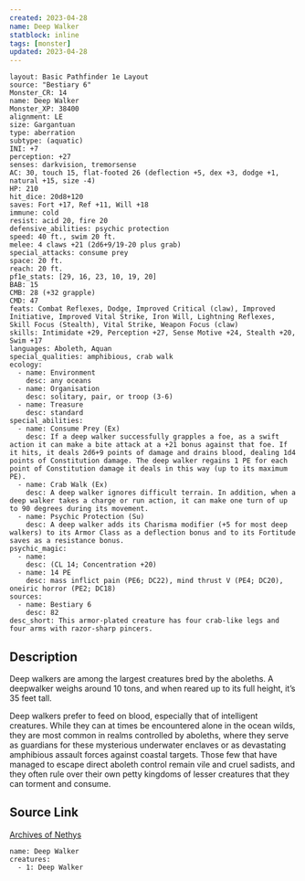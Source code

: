 ```yaml
---
created: 2023-04-28
name: Deep Walker
statblock: inline
tags: [monster]
updated: 2023-04-28
---
```

```statblock
layout: Basic Pathfinder 1e Layout
source: "Bestiary 6"
Monster_CR: 14
name: Deep Walker
Monster_XP: 38400
alignment: LE
size: Gargantuan
type: aberration
subtype: (aquatic)
INI: +7
perception: +27
senses: darkvision, tremorsense
AC: 30, touch 15, flat-footed 26 (deflection +5, dex +3, dodge +1, natural +15, size -4)
HP: 210
hit_dice: 20d8+120
saves: Fort +17, Ref +11, Will +18
immune: cold
resist: acid 20, fire 20
defensive_abilities: psychic protection
speed: 40 ft., swim 20 ft.
melee: 4 claws +21 (2d6+9/19-20 plus grab)
special_attacks: consume prey
space: 20 ft.
reach: 20 ft.
pf1e_stats: [29, 16, 23, 10, 19, 20]
BAB: 15
CMB: 28 (+32 grapple)
CMD: 47
feats: Combat Reflexes, Dodge, Improved Critical (claw), Improved Initiative, Improved Vital Strike, Iron Will, Lightning Reflexes, Skill Focus (Stealth), Vital Strike, Weapon Focus (claw)
skills: Intimidate +29, Perception +27, Sense Motive +24, Stealth +20, Swim +17
languages: Aboleth, Aquan
special_qualities: amphibious, crab walk
ecology:
  - name: Environment
    desc: any oceans
  - name: Organisation
    desc: solitary, pair, or troop (3-6)
  - name: Treasure
    desc: standard
special_abilities:
  - name: Consume Prey (Ex)
    desc: If a deep walker successfully grapples a foe, as a swift action it can make a bite attack at a +21 bonus against that foe. If it hits, it deals 2d6+9 points of damage and drains blood, dealing 1d4 points of Constitution damage. The deep walker regains 1 PE for each point of Constitution damage it deals in this way (up to its maximum PE).
  - name: Crab Walk (Ex)
    desc: A deep walker ignores difficult terrain. In addition, when a deep walker takes a charge or run action, it can make one turn of up to 90 degrees during its movement.
  - name: Psychic Protection (Su)
    desc: A deep walker adds its Charisma modifier (+5 for most deep walkers) to its Armor Class as a deflection bonus and to its Fortitude saves as a resistance bonus.
psychic_magic:
  - name:
    desc: (CL 14; Concentration +20)
  - name: 14 PE
    desc: mass inflict pain (PE6; DC22), mind thrust V (PE4; DC20), oneiric horror (PE2; DC18)
sources:
  - name: Bestiary 6
    desc: 82
desc_short: This armor-plated creature has four crab-like legs and four arms with razor-sharp pincers.
```
## Description
Deep walkers are among the largest creatures bred by the aboleths. A deepwalker weighs around 10 tons, and when reared up to its full height, it’s 35 feet tall. 

Deep walkers prefer to feed on blood, especially that of intelligent creatures. While they can at times be encountered alone in the ocean wilds, they are most common in realms controlled by aboleths, where they serve as guardians for these mysterious underwater enclaves or as devastating amphibious assault forces against coastal targets. Those few that have managed to escape direct aboleth control remain vile and cruel sadists, and they often rule over their own petty kingdoms of lesser creatures that they can torment and consume.
## Source Link
[Archives of Nethys](https://aonprd.com/MonsterDisplay.aspx?ItemName=Deep%20Walker)
```encounter-table
name: Deep Walker
creatures:
  - 1: Deep Walker
```
